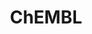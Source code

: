 ---
bigquery: https://console.cloud.google.com/bigquery?p=patents-public-data&d=ebi_chembl&page=dataset
citation: '"The ChEMBL database in 2017." Anna Gaulton, Anne Hersey, Michał Nowotka,
  A Patrícia Bento, Jon Chambers, David Mendez, Prudence Mutowo, Francis Atkinson,
  Louisa J Bellis, Elena Cibrián-Uhalte, Mark Davies, Nathan Dedman, Anneli Karlsson,
  María Paula Magariños, John P Overington, George Papadatos, Ines Smit, Andrew R
  Leach Nucleic acids Research (2017) 45 (Database Issue), D945-D954'
contributors: European Bioinformatics Institute
cost: None
description: ChEMBL Data is a manually curated database of small molecules used in
  drug discovery, including information about existing patented drugs.
documentation: 'schema: https://www.ebi.ac.uk/chembl/db_schema


  '
last_edit: 04/11/2022, 22:59:53
location: https://console.cloud.google.com/marketplace/product/google_patents_public_datasets/chembl
maintained_by: EMBL-EBI, an outstation of European Molecular Biology Laboratory
related_publications: '

  ChEMBL: towards direct deposition of bioassay data.


  Mendez D, Gaulton A, Bento AP, Chambers J, De Veij M, Félix E, Magariños MP, Mosquera
  JF, Mutowo P, Nowotka M, Gordillo-Marañón M, Hunter F, Junco L, Mugumbate G, Rodriguez-Lopez
  M, Atkinson F, Bosc N, Radoux CJ, Segura-Cabrera A, Hersey A, Leach AR.


  — Nucleic Acids Res. 2019; 47(D1):D930-D940. doi: 10.1093/nar/gky1075

  '
schema_fields:
- domain_id
- lle
- units
- year
- hbd
- syn_type
- usan_stem
- assay_organism
- standard_text_value
- acd_logd
- updated_by
- chirality
- record_id
- tax_id
- indref_id
- full_molformula
- standard_upper_value
- company
- standard_type
- assay_desc
- assay_tax_id
- assay_param_id
- standard_inchi
- assay_category
- warning_year
- chebi_par_id
- efo_term
- first_page
- data_validity_comment
- idx
- parenteral
- cell_source_tax_id
- pubmed_id
- doi
- parameter_type
- mc_target_name
- l2
- warning_id
- max_phase
- doc_type
- aidx
- warnref_id
- level4_description
- molfile
- alert_set_id
- canonical_smiles
- protein_class_id
- mec_id
- rgid
- parent_molregno
- drug_substance_flag
- cx_most_bpka
- caloha_id
- hbd_lipinski
- prodrug
- acd_most_bpka
- first_in_class
- compsyn_id
- hrac_code
- metabolite_record_id
- homologue
- source_domain_id
- rtb
- atc_code
- annotation
- compd_id
- aspect
- substrate_record_id
- published_value
- met_id
- dosage_form
- l7
- action_type
- biocomp_id
- chembl_id
- tissue_id
- volume
- formulation_id
- curation_comment
- oral
- cell_id
- toid
- usan_stem_id
- l6
- mc_organism
- patent_no
- who_extra
- doc_id
- domain_name
- applicant_full_name
- mc_tax_id
- variant_id
- published_units
- le
- level1
- parent_id
- usan_year
- trade_name
- met_conversion
- subgroup
- black_box_warning
- db_source
- topical
- std_act_id
- availability_type
- parent_go_id
- set_name
- mesh_heading
- sequence
- standard_value
- usan_substem
- normal_range_min
- short_name
- stem_class
- mc_target_accession
- site_name
- previous_company
- stem
- job_id
- ap_id
- src_compound_id
- journal
- major_class
- assay_strain
- who_name
- drug_product_flag
- published_relation
- activity_comment
- molecular_mechanism
- mol_atc_id
- ref_type
- definition
- target_type
- natural_product
- activity_count
- sei
- warning_country
- route
- src_short_name
- cell_description
- smarts
- disease_efficacy
- irac_code
- hba_lipinski
- component_type
- creation_date
- therapeutic_flag
- path
- assay_id
- direct_interaction
- component_id
- ddd_value
- potential_duplicate
- cellosaurus_id
- mol_frac_id
- authors
- num_alerts
- compound_key
- acd_most_apka
- mol_irac_id
- name
- frac_code
- component_synonym
- assay_class_id
- published_type
- value
- comp_go_id
- mechanism_comment
- molecular_species
- ridx
- efo_id
- actsm_id
- src_assay_id
- innovator_company
- patent_use_code
- structure_type
- level3
- uberon_id
- status
- assay_type
- activity_id
- bao_id
- mecref_id
- cell_source_tissue
- cx_logp
- cx_most_apka
- ro3_pass
- prediction_method
- parameter_value
- qudt_units
- relationship_desc
- title
- go_id
- l1
- isoform
- entity_type
- issue
- approval_date
- cell_source_organism
- targcomp_id
- ddd_id
- site_id
- full_mwt
- alert_name
- curated_by
- patent_expire_date
- molsyn_id
- bei
- relationship
- delist_flag
- mechanism_of_action
- active_molregno
- last_page
- strength
- text_value
- ddd_comment
- tbl
- standard_inchi_key
- orig_description
- sitecomp_id
- mesh_id
- first_approval
- ad_type
- protein_class_desc
- standard_relation
- updated_on
- parent_type
- abstract
- l8
- oc_id
- relation
- product_id
- tid_fixed
- met_comment
- result_flag
- description
- cell_name
- alert_id
- aromatic_rings
- src_id
- protclasssyn_id
- mutation
- helm_notation
- molecule_type
- level2_description
- synonyms
- smid
- assay_test_type
- tid
- l3
- target_desc
- predbind_id
- class_level
- pref_name
- enzyme_tid
- level2
- ass_cls_map_id
- ingredient
- polymer_flag
- downgraded
- enzyme_name
- comments
- compound_name
- qed_weighted
- level3_description
- cidx
- publication_number
- active_ingredient
- cl_lincs_id
- mc_target_type
- num_lipinski_ro5_violations
- db_version
- entity_id
- assay_subcellular_fraction
- species_group_flag
- bao_endpoint
- num_ro5_violations
- prod_pat_id
- withdrawn_reason
- l5
- frac_class_id
- alogp
- drugind_id
- standard_units
- uo_units
- l4
- accession
- cell_ontology_id
- standard_flag
- molregno
- domain_type
- hrac_class_id
- psa
- end_position
- max_phase_for_ind
- priority
- bao_format
- res_stem_id
- nda_type
- acd_logp
- targrel_id
- related_tid
- level4
- hba
- warning_type
- comp_class_id
- level5
- drug_record_id
- type
- assay_tissue
- ddd_units
- class_type
- irac_class_id
- start_position
- assay_source
- domain_description
- stat
- relationship_type
- log_id
- version
- assay_cell_type
- pathway_key
- cx_logd
- ddd_admr
- dosed_ingredient
- withdrawn_flag
- ref_id
- pchembl_value
- withdrawn_year
- patent_id
- submission_date
- warning_description
- withdrawn_country
- organism
- cpd_str_alert_id
- inorganic_flag
- indication_class
- clo_id
- mol_hrac_id
- bto_id
- mw_freebase
- confidence
- warning_class
- source
- pathway_id
- heavy_atoms
- last_active
- site_residues
- sequence_md5sum
- protein_class_synonym
- research_stem
- usan_stem_definition
- as_id
- label
- co_stem_id
- level1_description
- confidence_score
- normal_range_max
- mw_monoisotopic
- binding_site_comment
- upper_value
- target_mapping
- metref_id
- ref_url
- country
- selectivity_comment
- withdrawn_class
- src_description
shortname: chembl
tags:
- biotechnology
- health
- chemical
- bioinformatics
- medical
terms_of_use: CC BY-SA 3.0
title: ChEMBL
uuid: e232a192-965c-4ec9-904c-155b6dfe56c5
---